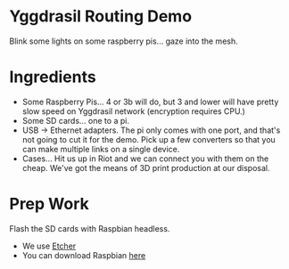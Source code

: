 # Yggdrasil Routing Demo
Blink some lights on some raspberry pis... gaze into the mesh.

# Ingredients
* Some Raspberry Pis... 4 or 3b will do, but 3 and lower will have pretty slow speed on Yggdrasil network (encryption requires CPU.)
* Some SD cards... one to a pi.
* USB -> Ethernet adapters. The pi only comes with one port, and that's not going to cut it for the demo. Pick up a few converters so that you can make multiple links on a single device.
* Cases... Hit us up in Riot and we can connect you with them on the cheap. We've got the means of 3D print production at our disposal.

# Prep Work
Flash the SD cards with Raspbian headless.
* We use [Etcher](https://www.balena.io/etcher/)
* You can download Raspbian [here](https://www.raspberrypi.org/downloads/raspbian/)


